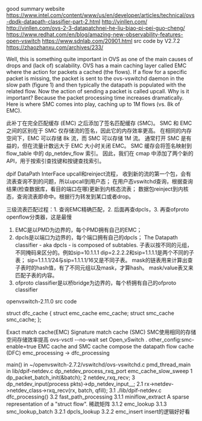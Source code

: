 good summary website
https://www.intel.com/content/www/us/en/developer/articles/technical/ovs-dpdk-datapath-classifier-part-2.html
http://vinllen.com/
http://vinllen.com/ovs-2-3-datapatchnei-he-liu-biao-pi-pei-guo-cheng/
https://www.redhat.com/en/blog/amazing-new-observability-features-open-vswitch
https://www.sdnlab.com/20901.html src code by V2.7.2
https://zhaozhanxu.com/archives/233/

Well, this is something quite important in OVS as one of the main causes of drops and (lack of) scalability. OVS has a main caching layer called EMC where the action for packets a cached (the flows). If a flow for a specific packet is missing, the packet is sent to the ovs-vswitchd daemon in the slow path (figure 1) and then typically the datapath is populated with the related flow. Now the action of sending a packet is called upcall. Why is it important? Because the packet processing time increases dramatically. Here is where SMC comes into play, caching up to 1M flows (vs. 8k of EMC).

此补丁在完全匹配缓存 (EMC) 之后添加了签名匹配缓存 (SMC)。 SMC 和 EMC 之间的区别在于 SMC 仅存储流的签名，因此它的内存效率更高。 在相同的内存空间下，EMC 可以存储 8k 流，而 SMC 可以存储 1M 流。 通常打开 SMC 是有益的，但在流量计数远大于 EMC 大小时关闭 EMC。
SMC 缓存会将签名映射到 flow_table 中的 dp_netdev_flow 索引。 因此，我们在 cmap 中添加了两个新的 API，用于按索引查找键和按键查找索引。

dpif DataPath InterFace
upcall和reinject流程，
收到新的流的第一个包，会有流表查询不到的问题，所以upcall到用户态；
在用户态vswitchd查询，根据查询结果(检查数据库，看目的端口在哪)更新到内核态流表；
数据包reinject到内核态，查询流表即命中。根据行为转发到某口或者drop。

三级流表匹配过程：1. 查询EMC精确匹配，2. 后面再查dpcls，3. 再查ofproto openflow分类器，这是最慢
1. EMC是以PMD为边界的，每个PMD拥有自己的EMC；
2. dpcls是以端口为边界的，每个端口拥有自己的dpcls； The Datapath classifier - aka dpcls - is composed of subtables.
子表以按不同的元组，不同掩码来区分的。例如sip=10.1.1.1 dip=2.2.2.2和sip=1.1.1.1是两个不同的子表；
sip=1.1.1.1/24与sip=1.1.1.1/16又是不同子表。
mask的链表用来计算出查子表时的hash值，有了不同元组以及mask，才算hash。
mask/value表又来匹配子表的内容。
3. ofproto classifier是以桥bridge为边界的，每个桥拥有自己的ofproto classifier

openvswitch-2.11.0 src code

struct dfc_cache {
    struct emc_cache emc_cache;
    struct smc_cache smc_cache;
};

Exact match cache(EMC) Signature match cache (SMC) SMC使用相同的存储空间存储效率提高
ovs-vsctl --no-wait set Open_vSwitch . other_config:smc-enable=true
EMC cache and SMC cache compose the datapath flow cache (DFC)
emc_processing -> dfc_processing

main() in ~/openvswitch-2.7.2/vswitchd/ovs-vswitchd.c
        pmd_thread_main in lib/dpif-netdev.c
    dp_netdev_process_rxq_port emc_cache_slow_sweep
1 dp_packet_batch_init(&batch); 2 netdev_rxq_recv; 3 dp_netdev_input(process pkts)->dp_netdev_input__;
2.1 rx->netdev->netdev_class->rxq_recv(rx, batch, qfill);
3.1 ./lib/dpif-netdev.c dfc_processing() 3.2 fast_path_processing
3.1.1 miniflow_extract A sparse representation of a "struct flow". 稀疏矩阵 3.1.2 emc_lookup 3.1.3 smc_lookup_batch
3.2.1 dpcls_lookup 3.2.2 emc_insert insert的逻辑好好看
